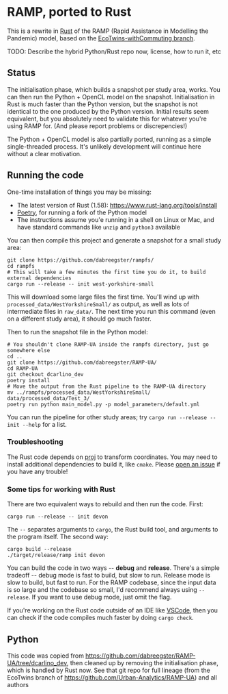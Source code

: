 # RAMP, ported to Rust

This is a rewrite in [Rust](https://www.rust-lang.org/) of the RAMP (Rapid
Assistance in Modelling the Pandemic) model, based on the
[EcoTwins-withCommuting
branch](https://github.com/Urban-Analytics/RAMP-UA/tree/Ecotwins-withCommuting).

TODO: Describe the hybrid Python/Rust repo now, license, how to run it, etc

## Status

The initialisation phase, which builds a snapshot per study area, works. You
can then run the Python + OpenCL model on the snapshot. Initialisation in Rust
is much faster than the Python version, but the snapshot is not identical to
the one produced by the Python version. Initial results seem equivalent, but
you absolutely need to validate this for whatever you're using RAMP for. (And
please report problems or discrepencies!)

The Python + OpenCL model is also partially ported, running as a simple
single-threaded process. It's unlikely development will continue here without a
clear motivation.

## Running the code

One-time installation of things you may be missing:

- The latest version of Rust (1.58): <https://www.rust-lang.org/tools/install>
- [Poetry](https://python-poetry.org), for running a fork of the Python model
- The instructions assume you'e running in a shell on Linux or Mac, and have
  standard commands like `unzip` and `python3` available

You can then compile this project and generate a snapshot for a small study area:

```shell
git clone https://github.com/dabreegster/rampfs/
cd rampfs
# This will take a few minutes the first time you do it, to build external dependencies
cargo run --release -- init west-yorkshire-small
```

This will download some large files the first time. You'll wind up with
`processed_data/WestYorkshireSmall/` as output, as well as lots of intermediate
files in `raw_data/`. The next time you run this command (even on a different
study area), it should go much faster.

Then to run the snapshot file in the Python model:

```shell
# You shouldn't clone RAMP-UA inside the rampfs directory, just go somewhere else
cd ..
git clone https://github.com/dabreegster/RAMP-UA/
cd RAMP-UA
git checkout dcarlino_dev
poetry install
# Move the output from the Rust pipeline to the RAMP-UA directory
mv ../rampfs/processed_data/WestYorkshireSmall/ data/processed_data/Test_3/
poetry run python main_model.py -p model_parameters/default.yml
```

You can run the pipeline for other study areas; try `cargo run --release --
init --help` for a list.

### Troubleshooting

The Rust code depends on [proj](https://proj.org) to transform coordinates. You
may need to install additional dependencies to build it, like `cmake`. Please
[open an issue](https://github.com/dabreegster/rampfs/issues) if you have any
trouble!

### Some tips for working with Rust

There are two equivalent ways to rebuild and then run the code. First:

```shell
cargo run --release -- init devon
```

The `--` separates arguments to `cargo`, the Rust build tool, and arguments to
the program itself. The second way:

```shell
cargo build --release
./target/release/ramp init devon
```

You can build the code in two ways -- **debug** and **release**. There's a
simple tradeoff -- debug mode is fast to build, but slow to run. Release mode is
slow to build, but fast to run. For the RAMP codebase, since the input data is
so large and the codebase so small, I'd recommend always using `--release`. If
you want to use debug mode, just omit the flag.

If you're working on the Rust code outside of an IDE like
[VSCode](https://marketplace.visualstudio.com/items?itemName=rust-lang.rust),
then you can check if the code compiles much faster by doing `cargo check`.

## Python

This code was copied from
https://github.com/dabreegster/RAMP-UA/tree/dcarlino_dev, then cleaned up by
removing the initialisation phase, which is handled by Rust now. See that git
repo for full lineage (from the EcoTwins branch of
https://github.com/Urban-Analytics/RAMP-UA) and all authors
